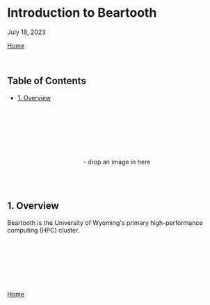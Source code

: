# Introduction to Beartooth

July 18, 2023

[Home](https://wyoibc.github.io/2023repres_popgen/)

<br>


## Table of Contents

- [1. Overview](#1-overview)

<br><br><br>
<br><br><br>
<center>
- drop an image in here
</center>
<br><br><br>

## 1. Overview

Beartooth is the University of Wyoming's primary high-performance computing (HPC) cluster.


<br><br><br>
<br><br><br>


[Home](https://wyoibc.github.io/2023repres_popgen/)

<br><br><br>
<br><br><br>
<br><br><br>
<br><br><br>